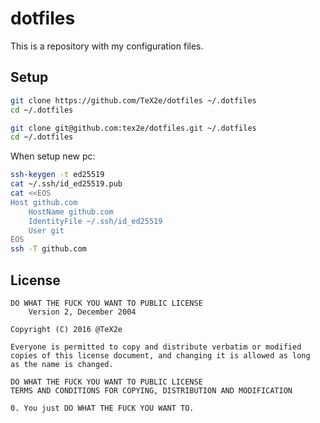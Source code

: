 # dotfiles

This is a repository with my configuration files.

## Setup

```bash
git clone https://github.com/TeX2e/dotfiles ~/.dotfiles
cd ~/.dotfiles
```

```bash
git clone git@github.com:tex2e/dotfiles.git ~/.dotfiles
cd ~/.dotfiles
```

When setup new pc:

```bash
ssh-keygen -t ed25519
cat ~/.ssh/id_ed25519.pub
cat <<EOS
Host github.com
    HostName github.com
    IdentityFile ~/.ssh/id_ed25519
    User git
EOS
ssh -T github.com
```


## License

    DO WHAT THE FUCK YOU WANT TO PUBLIC LICENSE
        Version 2, December 2004

    Copyright (C) 2016 @TeX2e

    Everyone is permitted to copy and distribute verbatim or modified
    copies of this license document, and changing it is allowed as long
    as the name is changed.

    DO WHAT THE FUCK YOU WANT TO PUBLIC LICENSE
    TERMS AND CONDITIONS FOR COPYING, DISTRIBUTION AND MODIFICATION

    0. You just DO WHAT THE FUCK YOU WANT TO.
